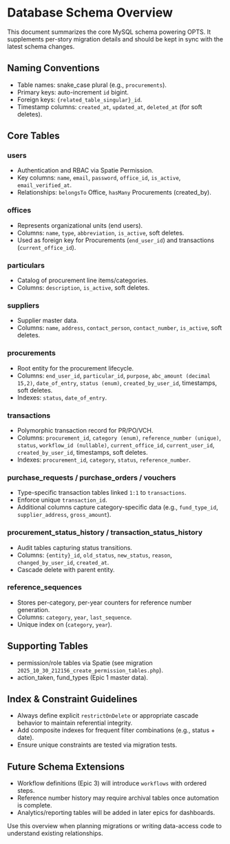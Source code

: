 # Database Schema Overview

This document summarizes the core MySQL schema powering OPTS. It supplements per-story migration details and should be kept in sync with the latest schema changes.

## Naming Conventions

- Table names: snake_case plural (e.g., `procurements`).
- Primary keys: auto-increment `id` bigint.
- Foreign keys: `{related_table_singular}_id`.
- Timestamp columns: `created_at`, `updated_at`, `deleted_at` (for soft deletes).

## Core Tables

### users
- Authentication and RBAC via Spatie Permission.
- Key columns: `name`, `email`, `password`, `office_id`, `is_active`, `email_verified_at`.
- Relationships: `belongsTo` Office, `hasMany` Procurements (created_by).

### offices
- Represents organizational units (end users).
- Columns: `name`, `type`, `abbreviation`, `is_active`, soft deletes.
- Used as foreign key for Procurements (`end_user_id`) and transactions (`current_office_id`).

### particulars
- Catalog of procurement line items/categories.
- Columns: `description`, `is_active`, soft deletes.

### suppliers
- Supplier master data.
- Columns: `name`, `address`, `contact_person`, `contact_number`, `is_active`, soft deletes.

### procurements
- Root entity for the procurement lifecycle.
- Columns: `end_user_id`, `particular_id`, `purpose`, `abc_amount (decimal 15,2)`, `date_of_entry`, `status (enum)`, `created_by_user_id`, timestamps, soft deletes.
- Indexes: `status`, `date_of_entry`.

### transactions
- Polymorphic transaction record for PR/PO/VCH.
- Columns: `procurement_id`, `category (enum)`, `reference_number (unique)`, `status`, `workflow_id (nullable)`, `current_office_id`, `current_user_id`, `created_by_user_id`, timestamps, soft deletes.
- Indexes: `procurement_id`, `category`, `status`, `reference_number`.

### purchase_requests / purchase_orders / vouchers
- Type-specific transaction tables linked `1:1` to `transactions`.
- Enforce unique `transaction_id`.
- Additional columns capture category-specific data (e.g., `fund_type_id`, `supplier_address`, `gross_amount`).

### procurement_status_history / transaction_status_history
- Audit tables capturing status transitions.
- Columns: `{entity}_id`, `old_status`, `new_status`, `reason`, `changed_by_user_id`, `created_at`.
- Cascade delete with parent entity.

### reference_sequences
- Stores per-category, per-year counters for reference number generation.
- Columns: `category`, `year`, `last_sequence`.
- Unique index on (`category`, `year`).

## Supporting Tables

- permission/role tables via Spatie (see migration `2025_10_30_212156_create_permission_tables.php`).
- action_taken, fund_types (Epic 1 master data).

## Index & Constraint Guidelines

- Always define explicit `restrictOnDelete` or appropriate cascade behavior to maintain referential integrity.
- Add composite indexes for frequent filter combinations (e.g., status + date).
- Ensure unique constraints are tested via migration tests.

## Future Schema Extensions

- Workflow definitions (Epic 3) will introduce `workflows` with ordered steps.
- Reference number history may require archival tables once automation is complete.
- Analytics/reporting tables will be added in later epics for dashboards.

Use this overview when planning migrations or writing data-access code to understand existing relationships.

